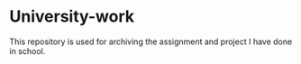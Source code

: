 # University-work
This repository is used for archiving the assignment and project I have done in school. 
